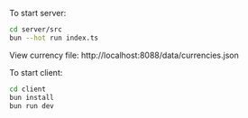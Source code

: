 To start server:

```sh
cd server/src
bun --hot run index.ts
```

View currency file: http://localhost:8088/data/currencies.json

To start client:
```sh
cd client
bun install
bun run dev
```